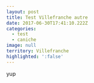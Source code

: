 ```yaml
---
layout: post
title: Test Villefranche autre
date: 2017-06-30T17:41:10.222Z
categories:
  - test
  - caniche
image: null
territory: Villefranche
highlighted: ':false'
---
```

yup
